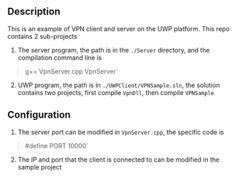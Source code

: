 ## Description

This is an example of VPN client and server on the UWP platform. This repo contains 2 sub-projects
1. The server program, the path is in the `./Server` directory, and the compilation command line is
>g++ VpnServer.cpp VpnServer`
2. UWP program, the path is in `./UWPClient/VPNSample.sln`, the solution contains two projects, first compile `VpnDll`, then compile `VPNSample`

## Configuration
1. The server port can be modified in `VpnServer.cpp`, the specific code is
>#define PORT 10000`

2. The IP and port that the client is connected to can be modified in the sample project
